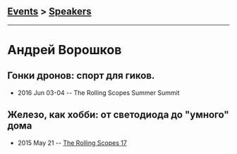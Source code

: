 ## [Events](../README.md) > [Speakers](../speakers.md)
---

# Андрей Ворошков

## Гонки дронов: спорт для гиков.
- 2016 Jun 03-04 -- The Rolling Scopes Summer Summit    
## Железо, как хобби: от светодиода до &quot;умного&quot; дома
- 2015 May 21 -- [The Rolling Scopes 17](https://www.youtube.com/watch?v=rcM1hNBzTD0)    
